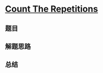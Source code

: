 # [Count The Repetitions](https://leetcode.com/problems/count-the-repetitions/)

## 题目


## 解题思路


## 总结



